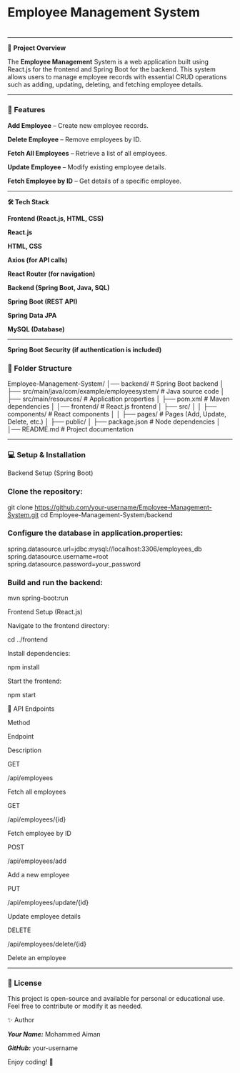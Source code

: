  ### <h1> Employee Management System<h1>

 ---

 📌 **Project Overview**

The **Employee Management** System is a web application built using React.js for the frontend and Spring Boot for the backend. This system allows users to manage employee records with essential CRUD operations such as adding, updating, deleting, and fetching employee details.

---

### 🚀 Features

**Add Employee** – Create new employee records.

**Delete Employee** – Remove employees by ID.

**Fetch All Employees** – Retrieve a list of all employees.

**Update Employee** – Modify existing employee details.

**Fetch Employee by ID** – Get details of a specific employee.

---

**🛠 Tech Stack**

**Frontend (React.js, HTML, CSS)**

**React.js**

**HTML, CSS**

**Axios (for API calls)**

**React Router (for navigation)**

**Backend (Spring Boot, Java, SQL)**

**Spring Boot (REST API)**

**Spring Data JPA**

**MySQL (Database)**

---

**Spring Boot Security (if authentication is included)**

### 📂 Folder Structure

Employee-Management-System/
│── backend/                     # Spring Boot backend
│   ├── src/main/java/com/example/employeesystem/  # Java source code
│   ├── src/main/resources/      # Application properties
│   ├── pom.xml                  # Maven dependencies
│
│── frontend/                    # React.js frontend
│   ├── src/
│   │   ├── components/          # React components
│   │   ├── pages/               # Pages (Add, Update, Delete, etc.)
│   ├── public/
│   ├── package.json             # Node dependencies
│
│── README.md                    # Project documentation

---

### 💻 Setup & Installation

Backend Setup (Spring Boot)

### Clone the repository:

git clone https://github.com/your-username/Employee-Management-System.git
cd Employee-Management-System/backend

### Configure the database in application.properties:

spring.datasource.url=jdbc:mysql://localhost:3306/employees_db
spring.datasource.username=root
spring.datasource.password=your_password

### Build and run the backend:

mvn spring-boot:run

Frontend Setup (React.js)

Navigate to the frontend directory:

cd ../frontend

Install dependencies:

npm install

Start the frontend:

npm start

🔗 API Endpoints

Method

Endpoint

Description

GET

/api/employees

Fetch all employees

GET

/api/employees/{id}

Fetch employee by ID

POST

/api/employees/add

Add a new employee

PUT

/api/employees/update/{id}

Update employee details

DELETE

/api/employees/delete/{id}

Delete an employee

---

### 📝 License

This project is open-source and available for personal or educational use. Feel free to contribute or modify it as needed.

✨ Author

***Your Name:*** Mohammed Aiman

***GitHub:*** your-username

Enjoy coding! 🚀
